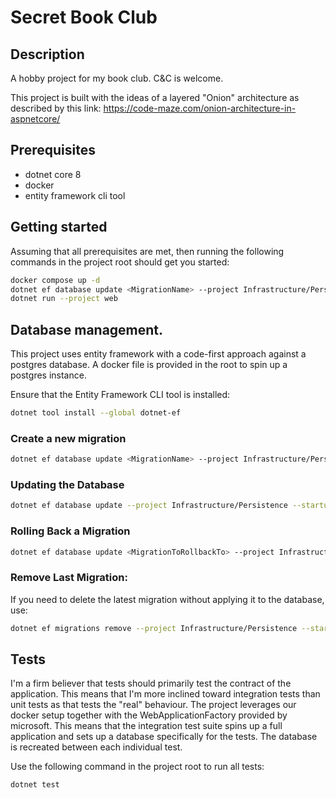 # Secret Book Club

## Description
A hobby project for my book club. C&C is welcome.

This project is built with the ideas of a layered "Onion" architecture as described by this link: 
https://code-maze.com/onion-architecture-in-aspnetcore/

## Prerequisites
- dotnet core 8
- docker
- entity framework cli tool

## Getting started
Assuming that all prerequisites are met, then running the following commands in the project root should get you started:
```bash
docker compose up -d
dotnet ef database update <MigrationName> --project Infrastructure/Persistence --startup-project Web
dotnet run --project web
```

## Database management.
This project uses entity framework with a code-first approach against a postgres database. A docker file is provided in 
the root to spin up a postgres instance.

Ensure that the Entity Framework CLI tool is installed:

```bash
dotnet tool install --global dotnet-ef
```

### Create a new migration
```bash
dotnet ef database update <MigrationName> --project Infrastructure/Persistence --startup-project Web
```

### Updating the Database

```bash
dotnet ef database update --project Infrastructure/Persistence --startup-project Web
```

### Rolling Back a Migration

```bash
dotnet ef database update <MigrationToRollbackTo> --project Infrastructure/Persistence --startup-project Web
```

### Remove Last Migration: 
If you need to delete the latest migration without applying it to the database, use:

```bash
dotnet ef migrations remove --project Infrastructure/Persistence --startup-project Web
```
## Tests
I'm a firm believer that tests should primarily test the contract of the application. This means that I'm more inclined 
toward integration tests than unit tests as that tests the "real" behaviour. The project leverages our docker setup 
together with the WebApplicationFactory provided by microsoft. This means that the integration test suite spins up a 
full application and sets up a database specifically for the tests. The database is recreated between each individual 
test.

Use the following command in the project root to run all tests:
```bash
dotnet test
```